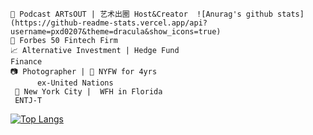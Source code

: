 <!--START_SECTION:waka-->
```text
🎤 Podcast ARTsOUT | 艺术出圈 Host&Creator  ![Anurag's github stats](https://github-readme-stats.vercel.app/api?username=pxd0207&theme=dracula&show_icons=true)
💼 Forbes 50 Fintech Firm
📈 Alternative Investment | Hedge Fund
Finance
📷 Photographer | 📸 NYFW for 4yrs
      ex-United Nations
 📍 New York City |  WFH in Florida
 ENTJ-T
```
<!--END_SECTION:waka-->
[![Top Langs](https://github-readme-stats.vercel.app/api/top-langs/?username=pxd0207)](https://github.com/anuraghazra/github-readme-stats)
